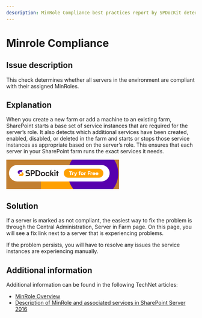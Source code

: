```yaml
---
description: MinRole Compliance best practices report by SPDocKit determines whether all servers in the environment are compliant with their assigned MinRoles.
---
```


# Minrole Compliance

## Issue description

This check determines whether all servers in the environment are compliant with their assigned MinRoles.

## Explanation

When you create a new farm or add a machine to an existing farm, SharePoint starts a base set of service instances that are required for the server’s role. It also detects which additional services have been created, enabled, disabled, or deleted in the farm and starts or stops those service instances as appropriate based on the server’s role. This ensures that each server in your SharePoint farm runs the exact services it needs.

[![Download SPDocKit](../../../static/img/spdockit-download.png)](http://bit.ly/2US0Zna)

## Solution

If a server is marked as not compliant, the easiest way to fix the problem is through the Central Administration, Server in Farm page. On this page, you will see a fix link next to a server that is experiencing problems.

If the problem persists, you will have to resolve any issues the service instances are experiencing manually.

## Additional information

Additional information can be found in the following TechNet articles:

* [MinRole Overview](https://docs.microsoft.com/en-us/sharepoint/install/overview-of-minrole-server-roles-in-sharepoint-server)
* [Description of MinRole and associated services in SharePoint Server 2016](https://technet.microsoft.com/en-us/library/mt667910%28v=office.16%29.aspx)

